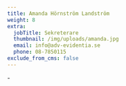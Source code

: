 ```yaml
---
title: Amanda Hörnström Landström
weight: 8
extra:
  jobTitle: Sekreterare
  thumbnail: /img/uploads/amanda.jpg
  email: info@adv-evidentia.se
  phone: 08-7850115
exclude_from_cms: false
---
```


\-
